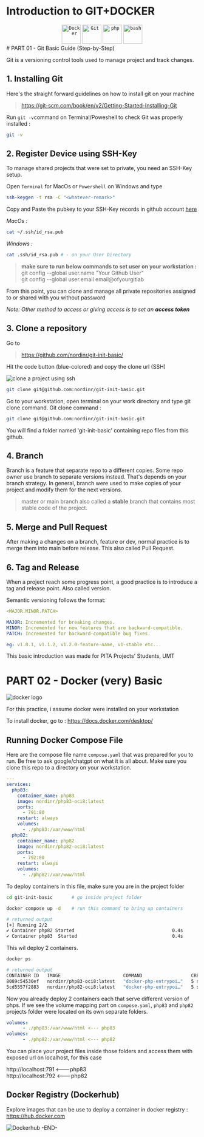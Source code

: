 
# Introduction to GIT+DOCKER
<div align="center">
  <code><img width="50" src="https://user-images.githubusercontent.com/25181517/117207330-263ba280-adf4-11eb-9b97-0ac5b40bc3be.png" alt="Docker" title="Docker"/></code>
	<code><img width="50" src="https://user-images.githubusercontent.com/25181517/192108372-f71d70ac-7ae6-4c0d-8395-51d8870c2ef0.png" alt="Git" title="Git"/></code>
	<code><img width="50" src="https://user-images.githubusercontent.com/25181517/183570228-6a040b9f-3ddf-47a2-a201-743121dac664.png" alt="php" title="php"/></code>
	<code><img width="50" src="https://user-images.githubusercontent.com/25181517/192158606-7c2ef6bd-6e04-47cf-b5bc-da2797cb5bda.png" alt="bash" title="bash"/></code>
</div>
# PART 01 - Git Basic Guide (Step-by-Step)

Git is a versioning control tools used to manage project and track changes.

## 1. Installing Git

Here's the straight forward guidelines on how to install git on your machine

> https://git-scm.com/book/en/v2/Getting-Started-Installing-Git

Run `git -v`command on Terminal/Poweshell to check Git was properly installed :

```bash
git -v
```

## 2. Register Device using SSH-Key

To manage shared projects that were set to private, you need an SSH-Key setup.

Open `Terminal` for MacOs or `Powershell` on Windows and type

```bash
ssh-keygen -t rsa -C "<whatever-remark>"
```

Copy and Paste the pubkey to your SSH-Key records in github account [here](https://github.com/settings/keys)

_MacOs :_

```bash
cat ~/.ssh/id_rsa.pub
```

_Windows :_

```bash
cat .ssh/id_rsa.pub # - on your User Directory
```

> <b>make sure to run below commands to set user on your workstation : </b><br>
> git config --global user.name "Your Github User" <br>
> git config --global user.email email@ofyourgitlab

From this point, you can clone and manage all private repositories assigned to or shared with you without password

_Note: Other method to access or giving access is to set an __access token___

## 3. Clone a repository

Go to

> https://github.com/nordinr/git-init-basic/

Hit the code button (blue-colored) and copy the clone url (SSH)

![clone a project using ssh](./assets/clone.png)

```bash {"id":"01JE8WEDR6WKG188FYJ7BBG8S4"}
git clone git@github.com:nordinr/git-init-basic.git
```

Go to your workstation, open terminal on your work directory and type git clone command.
Git clone command :

```bash {"id":"01JE8WX1B5GEAQZFEMY9F279FH"}
git clone git@github.com:nordinr/git-init-basic.git
```

You will find a folder named 'git-init-basic' containing repo files from this github.


## 4. Branch

Branch is a feature that separate repo to a different copies. Some repo owner use branch to separate versions instead. That's depends on your branch strategy. In general, branch were used to make copies of your project and modify them for the next versions.

> master or main branch also called a **stable** branch that contains most stable code of the project.

## 5. Merge and Pull Request

After making a changes on a branch, feature or dev, normal practice is to merge them into main before release. This also called Pull Request.

## 6. Tag and Release

When a project reach some progress point, a good practice is to introduce a tag and release point. Also called version.

Semantic versioning follows the format:<br>

```yaml {"id":"01JE8WEDR6WKG188FYJ7P6EA5H"}
<MAJOR.MINOR.PATCH>

MAJOR: Incremented for breaking changes.
MINOR: Incremented for new features that are backward-compatible.
PATCH: Incremented for backward-compatible bug fixes.

eg: v1.0.1, v1.1.2, v1.2.0-feature-name, v1-stable etc...
```

This basic introduction was made for PITA Projects' Students, UMT

# PART 02 - Docker (very) Basic

![docker logo](./assets/docker.png)

For this practice, i assume docker were installed on your workstation

To install docker, go to : https://docs.docker.com/desktop/

## Running Docker Compose File

Here are the compose file name `compose.yaml` that was prepared for you to run. Be free to ask google/chatgpt on what it is all about. Make sure you clone this repo to a directory on your workstation.

```yaml {"id":"01JE8WEDR6WKG188FYJ833G3VQ"}
---
services:
  php83:
    container_name: php83
    image: nordinr/php83-oci8:latest
    ports:
      - 791:80
    restart: always
    volumes:
      - ./php83:/var/www/html
  php82:
    container_name: php82
    image: nordinr/php82-oci8:latest
    ports:
      - 792:80
    restart: always
    volumes:
      - ./php82:/var/www/html
```

To deploy containers in this file, make sure you are in the project folder

```bash {"id":"01JE8WEDR6WKG188FYJB4FKPTS"}
cd git-init-basic       # go inside project folder

docker compose up -d    # run this command to bring up containers

# returned output
[+] Running 2/2
✔ Container php82 Started                                    0.4s 
✔ Container php83  Started                                   0.4s
```

This wil deploy 2 containers.

```bash {"id":"01JE8WEDR6WKG188FYJBC3D7XK"}
docker ps

# returned output
CONTAINER ID   IMAGE                       COMMAND                  CREATED         STATUS         PORTS                 NAMES
8089c54530ef   nordinr/php83-oci8:latest   "docker-php-entrypoi…"   5 seconds ago   Up 4 seconds   0.0.0.0:791->80/tcp   php83
5cd5557f2883   nordinr/php82-oci8:latest   "docker-php-entrypoi…"   5 seconds ago   Up 4 seconds   0.0.0.0:792->80/tcp   php82

```

Now you already deploy 2 containers each that serve different version of phps. If we see the volume mapping part on `compose.yaml`, `php83` and `php82` projects folder were located on its own separate folders.

```yaml {"id":"01JE8WEDR6WKG188FYJBW7555M"}
volumes:
      - ./php83:/var/www/html <--- php83
volumes:
      - ./php82:/var/www/html <--- php82
```

You can place your project files inside those folders and access them with exposed url on localhost, for this case

http://localhost:791 <---php83<br>
http://localhost:792 <---php82

## Docker Registry (Dockerhub)

Explore images that can be use to deploy a container in docker registry : https://hub.docker.com

![Dockerhub](./assets/dockerhub.png)
-END-